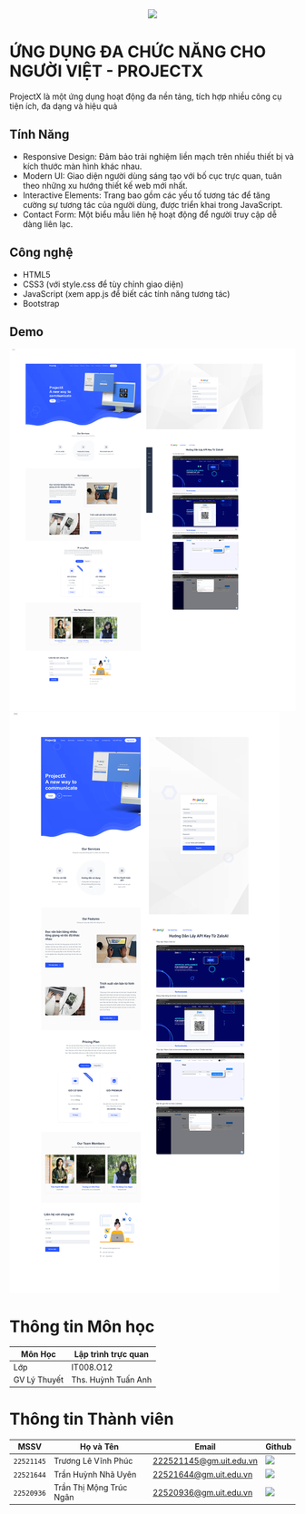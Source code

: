 <div align="center">
    <a href="https://www.uit.edu.vn/" title="Trường Đại học Công nghệ Thông tin" target="_blank">
        <img src="https://www.uit.edu.vn/sites/vi/files/banner_uit_15.png">
    </a>
</div>

# ỨNG DỤNG ĐA CHỨC NĂNG CHO NGƯỜI VIỆT - PROJECTX

ProjectX là một ứng dụng hoạt động đa nền tảng, tích hợp nhiều công cụ tiện ích, đa dạng và hiệu quả
## Tính Năng

- Responsive Design: Đảm bảo trải nghiệm liền mạch trên nhiều thiết bị và kích thước màn hình khác nhau.
- Modern UI: Giao diện người dùng sáng tạo với bố cục trực quan, tuân theo những xu hướng thiết kế web mới nhất.
- Interactive Elements: Trang bao gồm các yếu tố tương tác để tăng cường sự tương tác của người dùng, được triển khai trong JavaScript.
- Contact Form: Một biểu mẫu liên hệ hoạt động để người truy cập dễ dàng liên lạc.

## Công nghệ

- HTML5
- CSS3 (với style.css để tùy chỉnh giao diện)
- JavaScript (xem app.js để biết các tính năng tương tác)
- Bootstrap
  
## Demo 
<img src="images\demo\Desktop.png">
<img src="images\demo\Mobile.png">

# Thông tin Môn học

| Môn Học        | Lập trình trực quan |
| -------------- | -------------------- |
| Lớp            | IT008.O12            |
| GV Lý Thuyết   | Ths. Huỳnh Tuấn Anh |

# Thông tin Thành viên

| MSSV       | Họ và Tên          | Email                   | Github                                                                                                                      |
| ---------- | ------------------ | ----------------------- | --------------------------------------------------------------------------------------------------------------------------- |
| `22521145` | Trương Lê Vĩnh Phúc| 222521145@gm.uit.edu.vn | [![](https://img.shields.io/badge/sloweyyy-%2324292f.svg?style=flat-square&logo=github      )](https://github.com/sloweyyy) |
| `22521644` | Trần Huỳnh Nhã Uyên| 22521644@gm.uit.edu.vn | [![](https://img.shields.io/badge/tranuyn-%2324292f.svg?style=flat-square&logo=github      )](https://github.com/tranuyn) |
| `22520936` | Trần Thị Mộng Trúc Ngân| 22520936@gm.uit.edu.vn | [![](https://img.shields.io/badge/TTMTN-%2324292f.svg?style=flat-square&logo=github      )](https://github.com/TTMTN) |
